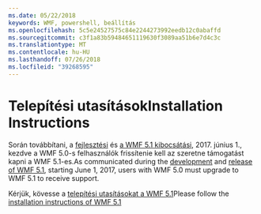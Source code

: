 ```yaml
---
ms.date: 05/22/2018
keywords: WMF, powershell, beállítás
ms.openlocfilehash: 5c5e24527575c84e2244273992eedb12c0abaffd
ms.sourcegitcommit: c3f1a83b59484651119630f3089aa51b6e7d4c3c
ms.translationtype: MT
ms.contentlocale: hu-HU
ms.lasthandoff: 07/26/2018
ms.locfileid: "39268595"
---
```

# <a name="installation-instructions"></a><span data-ttu-id="6ac19-102">Telepítési utasítások</span><span class="sxs-lookup"><span data-stu-id="6ac19-102">Installation Instructions</span></span>

<span data-ttu-id="6ac19-103">Során továbbítani, a [fejlesztési](https://blogs.msdn.microsoft.com/powershell/2016/04/06/windows-management-framework-5-0-updates-and-wmf-5-1/) és [a WMF 5.1 kibocsátási](https://blogs.msdn.microsoft.com/powershell/2017/03/28/windows-management-framework-wmf-5-1-now-in-microsoft-update-catalog/), 2017. június 1., kezdve a WMF 5.0-s felhasználók frissítenie kell az szeretne támogatást kapni a WMF 5.1-es.</span><span class="sxs-lookup"><span data-stu-id="6ac19-103">As communicated during the [development](https://blogs.msdn.microsoft.com/powershell/2016/04/06/windows-management-framework-5-0-updates-and-wmf-5-1/) and [release of WMF 5.1](https://blogs.msdn.microsoft.com/powershell/2017/03/28/windows-management-framework-wmf-5-1-now-in-microsoft-update-catalog/), starting June 1, 2017, users with WMF 5.0 must upgrade to WMF 5.1 to receive support.</span></span>

<span data-ttu-id="6ac19-104">Kérjük, kövesse a [telepítési utasításokat a WMF 5.1](../5.1/install-configure.md)</span><span class="sxs-lookup"><span data-stu-id="6ac19-104">Please follow the [installation instructions of WMF 5.1](../5.1/install-configure.md)</span></span>
